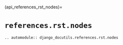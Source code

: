 (api_references_rst_nodes)=

# `references.rst.nodes`

```{eval-rst}
.. automodule:: django_docutils.references.rst.nodes
```
